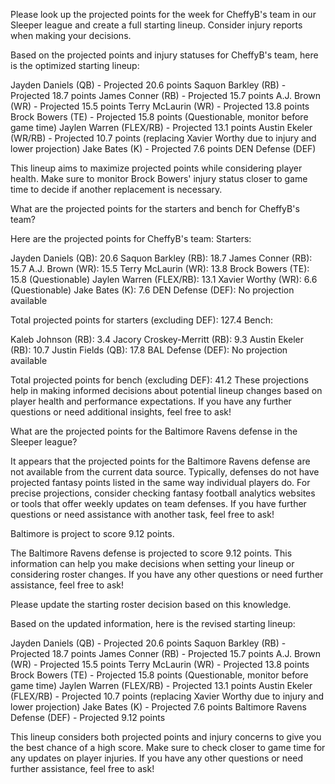 Please look up the projected points for the week for CheffyB's team in our Sleeper league and create a full starting lineup. Consider injury reports when making your decisions.

Based on the projected points and injury statuses for CheffyB's team, here is the optimized starting lineup:

Jayden Daniels (QB) - Projected 20.6 points
Saquon Barkley (RB) - Projected 18.7 points
James Conner (RB) - Projected 15.7 points
A.J. Brown (WR) - Projected 15.5 points
Terry McLaurin (WR) - Projected 13.8 points
Brock Bowers (TE) - Projected 15.8 points (Questionable, monitor before game time)
Jaylen Warren (FLEX/RB) - Projected 13.1 points
Austin Ekeler (WR/RB) - Projected 10.7 points (replacing Xavier Worthy due to injury and lower projection)
Jake Bates (K) - Projected 7.6 points
DEN Defense (DEF)

This lineup aims to maximize projected points while considering player health. Make sure to monitor Brock Bowers' injury status closer to game time to decide if another replacement is necessary.

What are the projected points for the starters and bench for CheffyB's team?

Here are the projected points for CheffyB's team:
Starters:

Jayden Daniels (QB): 20.6
Saquon Barkley (RB): 18.7
James Conner (RB): 15.7
A.J. Brown (WR): 15.5
Terry McLaurin (WR): 13.8
Brock Bowers (TE): 15.8 (Questionable)
Jaylen Warren (FLEX/RB): 13.1
Xavier Worthy (WR): 6.6 (Questionable)
Jake Bates (K): 7.6
DEN Defense (DEF): No projection available

Total projected points for starters (excluding DEF): 127.4
Bench:

Kaleb Johnson (RB): 3.4
Jacory Croskey-Merritt (RB): 9.3
Austin Ekeler (RB): 10.7
Justin Fields (QB): 17.8
BAL Defense (DEF): No projection available

Total projected points for bench (excluding DEF): 41.2
These projections help in making informed decisions about potential lineup changes based on player health and performance expectations. If you have any further questions or need additional insights, feel free to ask!

What are the projected points for the Baltimore Ravens defense in the Sleeper league?

It appears that the projected points for the Baltimore Ravens defense are not available from the current data source. Typically, defenses do not have projected fantasy points listed in the same way individual players do. For precise projections, consider checking fantasy football analytics websites or tools that offer weekly updates on team defenses. If you have further questions or need assistance with another task, feel free to ask!

Baltimore is project to score 9.12 points.

The Baltimore Ravens defense is projected to score 9.12 points. This information can help you make decisions when setting your lineup or considering roster changes. If you have any other questions or need further assistance, feel free to ask!


Please update the starting roster decision based on this knowledge.




Based on the updated information, here is the revised starting lineup:

Jayden Daniels (QB) - Projected 20.6 points
Saquon Barkley (RB) - Projected 18.7 points
James Conner (RB) - Projected 15.7 points
A.J. Brown (WR) - Projected 15.5 points
Terry McLaurin (WR) - Projected 13.8 points
Brock Bowers (TE) - Projected 15.8 points (Questionable, monitor before game time)
Jaylen Warren (FLEX/RB) - Projected 13.1 points
Austin Ekeler (FLEX/RB) - Projected 10.7 points (replacing Xavier Worthy due to injury and lower projection)
Jake Bates (K) - Projected 7.6 points
Baltimore Ravens Defense (DEF) - Projected 9.12 points

This lineup considers both projected points and injury concerns to give you the best chance of a high score. Make sure to check closer to game time for any updates on player injuries. If you have any other questions or need further assistance, feel free to ask!